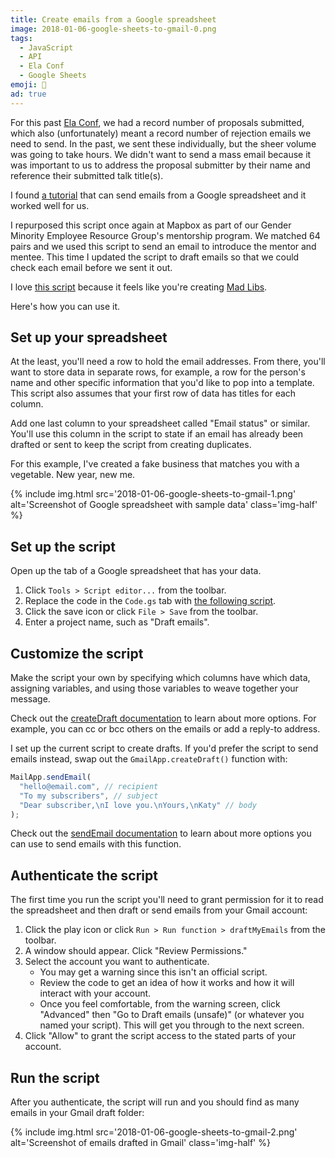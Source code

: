 ```yaml
---
title: Create emails from a Google spreadsheet
image: 2018-01-06-google-sheets-to-gmail-0.png
tags:
  - JavaScript
  - API
  - Ela Conf
  - Google Sheets
emoji: 📨
ad: true
---
```


For this past [Ela Conf](//elaconf.com), we had a record number of proposals submitted, which also (unfortunately) meant a record number of rejection emails we need to send. In the past, we sent these individually, but the sheer volume was going to take hours. We didn't want to send a mass email because it was important to us to address the proposal submitter by their name and reference their submitted talk title(s).

I found [a tutorial](https://developers.google.com/apps-script/articles/sending_emails) that can send emails from a Google spreadsheet and it worked well for us.

I repurposed this script once again at Mapbox as part of our Gender Minority Employee Resource Group's mentorship program. We matched 64 pairs and we used this script to send an email to introduce the mentor and mentee. This time I updated the script to draft emails so that we could check each email before we sent it out.

I love [this script](https://gist.github.com/katydecorah/e956c783965e65f1e53b2b2b1f3a22e0) because it feels like you're creating [Mad Libs](http://www.madlibs.com/).

<style> .gist-data {max-height: 300px;} </style>

<script src="https://gist.github.com/katydecorah/e956c783965e65f1e53b2b2b1f3a22e0.js"></script>

Here's how you can use it.

## Set up your spreadsheet

At the least, you'll need a row to hold the email addresses. From there, you'll want to store data in separate rows, for example, a row for the person's name and other specific information that you'd like to pop into a template. This script also assumes that your first row of data has titles for each column.

Add one last column to your spreadsheet called "Email status" or similar. You'll use this column in the script to state if an email has already been drafted or sent to keep the script from creating duplicates.

For this example, I've created a fake business that matches you with a vegetable. New year, new me.

{% include img.html src='2018-01-06-google-sheets-to-gmail-1.png' alt='Screenshot of Google spreadsheet with sample data' class='img-half' %}

## Set up the script

Open up the tab of a Google spreadsheet that has your data.

1. Click `Tools > Script editor...` from the toolbar.
2. Replace the code in the `Code.gs` tab with [the following script](https://gist.github.com/katydecorah/e956c783965e65f1e53b2b2b1f3a22e0#file-script-js).
3. Click the save icon or click `File > Save` from the toolbar.
4. Enter a project name, such as "Draft emails".

## Customize the script

Make the script your own by specifying which columns have which data, assigning variables, and using those variables to weave together your message.

Check out the [createDraft documentation](<https://developers.google.com/apps-script/reference/gmail/gmail-app#createDraft(String,String,String)>) to learn about more options. For example, you can cc or bcc others on the emails or add a reply-to address.

I set up the current script to create drafts. If you'd prefer the script to send emails instead, swap out the `GmailApp.createDraft()` function with:

```js
MailApp.sendEmail(
  "hello@email.com", // recipient
  "To my subscribers", // subject
  "Dear subscriber,\nI love you.\nYours,\nKaty" // body
);
```

Check out the [sendEmail documentation](https://developers.google.com/apps-script/reference/mail/mail-app#sendemailrecipient-subject-body) to learn about more options you can use to send emails with this function.

## Authenticate the script

The first time you run the script you'll need to grant permission for it to read the spreadsheet and then draft or send emails from your Gmail account:

1. Click the play icon or click `Run > Run function > draftMyEmails` from the toolbar.
2. A window should appear. Click "Review Permissions."
3. Select the account you want to authenticate.
   - You may get a warning since this isn't an official script.
   - Review the code to get an idea of how it works and how it will interact with your account.
   - Once you feel comfortable, from the warning screen, click "Advanced" then "Go to Draft emails (unsafe)" (or whatever you named your script). This will get you through to the next screen.
4. Click "Allow" to grant the script access to the stated parts of your account.

## Run the script

After you authenticate, the script will run and you should find as many emails in your Gmail draft folder:

{% include img.html src='2018-01-06-google-sheets-to-gmail-2.png' alt='Screenshot of emails drafted in Gmail' class='img-half' %}
